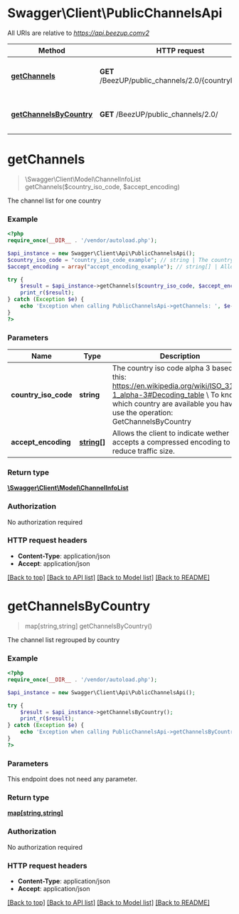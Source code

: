 # Swagger\Client\PublicChannelsApi

All URIs are relative to *https://api.beezup.comv2*

Method | HTTP request | Description
------------- | ------------- | -------------
[**getChannels**](PublicChannelsApi.md#getChannels) | **GET** /BeezUP/public_channels/2.0/{countryIsoCode} | The channel list for one country
[**getChannelsByCountry**](PublicChannelsApi.md#getChannelsByCountry) | **GET** /BeezUP/public_channels/2.0/ | The channel list regrouped by country


# **getChannels**
> \Swagger\Client\Model\ChannelInfoList getChannels($country_iso_code, $accept_encoding)

The channel list for one country

### Example
```php
<?php
require_once(__DIR__ . '/vendor/autoload.php');

$api_instance = new Swagger\Client\Api\PublicChannelsApi();
$country_iso_code = "country_iso_code_example"; // string | The country iso code alpha 3 based on this: https://en.wikipedia.org/wiki/ISO_3166-1_alpha-3#Decoding_table \\ To know which country are available you have to use the operation: GetChannelsByCountry
$accept_encoding = array("accept_encoding_example"); // string[] | Allows the client to indicate wether it accepts a compressed encoding to reduce traffic size.

try {
    $result = $api_instance->getChannels($country_iso_code, $accept_encoding);
    print_r($result);
} catch (Exception $e) {
    echo 'Exception when calling PublicChannelsApi->getChannels: ', $e->getMessage(), PHP_EOL;
}
?>
```

### Parameters

Name | Type | Description  | Notes
------------- | ------------- | ------------- | -------------
 **country_iso_code** | **string**| The country iso code alpha 3 based on this: https://en.wikipedia.org/wiki/ISO_3166-1_alpha-3#Decoding_table \\ To know which country are available you have to use the operation: GetChannelsByCountry |
 **accept_encoding** | [**string[]**](../Model/string.md)| Allows the client to indicate wether it accepts a compressed encoding to reduce traffic size. |

### Return type

[**\Swagger\Client\Model\ChannelInfoList**](../Model/ChannelInfoList.md)

### Authorization

No authorization required

### HTTP request headers

 - **Content-Type**: application/json
 - **Accept**: application/json

[[Back to top]](#) [[Back to API list]](../../README.md#documentation-for-api-endpoints) [[Back to Model list]](../../README.md#documentation-for-models) [[Back to README]](../../README.md)

# **getChannelsByCountry**
> map[string,string] getChannelsByCountry()

The channel list regrouped by country

### Example
```php
<?php
require_once(__DIR__ . '/vendor/autoload.php');

$api_instance = new Swagger\Client\Api\PublicChannelsApi();

try {
    $result = $api_instance->getChannelsByCountry();
    print_r($result);
} catch (Exception $e) {
    echo 'Exception when calling PublicChannelsApi->getChannelsByCountry: ', $e->getMessage(), PHP_EOL;
}
?>
```

### Parameters
This endpoint does not need any parameter.

### Return type

[**map[string,string]**](../Model/map.md)

### Authorization

No authorization required

### HTTP request headers

 - **Content-Type**: application/json
 - **Accept**: application/json

[[Back to top]](#) [[Back to API list]](../../README.md#documentation-for-api-endpoints) [[Back to Model list]](../../README.md#documentation-for-models) [[Back to README]](../../README.md)

